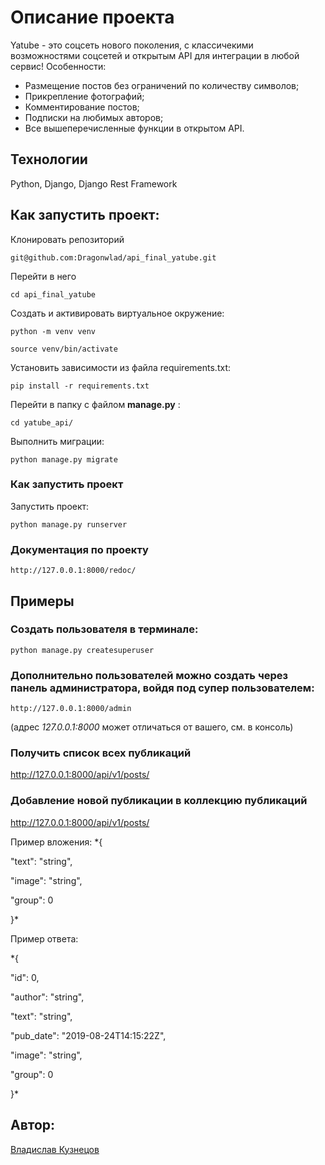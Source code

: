 # Описание проекта

Yatube - это соцсеть нового поколения, с классичекими возможностями соцсетей и открытым API для интеграции в любой сервис!
Особенности:
* Размещение постов без ограничений по количеству символов;
* Прикрепление фотографий;
* Комментирование постов;
* Подписки на любимых авторов;
* Все вышеперечисленные функции в открытом API.

## Технологии
Python, Django, Django Rest Framework

## Как запустить проект:

Клонировать репозиторий

`git@github.com:Dragonwlad/api_final_yatube.git`

 Перейти в него 
 
`cd api_final_yatube`

Cоздать и активировать виртуальное окружение:

`python -m venv venv`

`source venv/bin/activate`

Установить зависимости из файла requirements.txt:

`pip install -r requirements.txt`

Перейти в папку с файлом **manage.py** :

`cd yatube_api/`

Выполнить миграции:

`python manage.py migrate`

### Как запустить проект

Запустить проект:

`python manage.py runserver`

### Документация по проекту

`http://127.0.0.1:8000/redoc/`

## Примеры

### Создать пользователя в терминале:

`python manage.py createsuperuser`

### Дополнительно пользователей можно создать через панель администратора, войдя под супер пользователем:

`http://127.0.0.1:8000/admin`

(адрес *127.0.0.1:8000* может отличаться от вашего, см. в консоль)

### Получить список всех публикаций

http://127.0.0.1:8000/api/v1/posts/

### Добавление новой публикации в коллекцию публикаций

http://127.0.0.1:8000/api/v1/posts/

Пример вложения:
*{

"text": "string",

"image": "string",

"group": 0

}*

Пример ответа:

*{

"id": 0,

"author": "string",

"text": "string",

"pub_date": "2019-08-24T14:15:22Z",

"image": "string",

"group": 0

}*

## Автор:
[Владислав Кузнецов](https://github.com/Dragonwlad)
